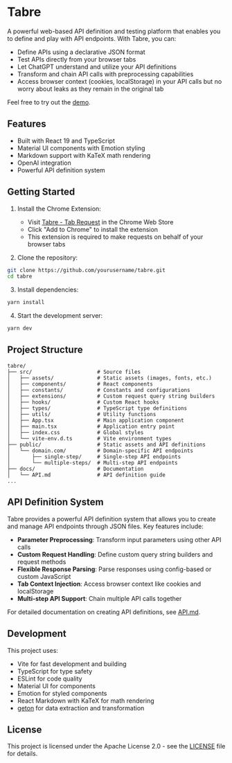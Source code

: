 # Tabre

A powerful web-based API definition and testing platform that enables you to define and play with API endpoints. With Tabre, you can:

- Define APIs using a declarative JSON format
- Test APIs directly from your browser tabs
- Let ChatGPT understand and utilize your API definitions
- Transform and chain API calls with preprocessing capabilities
- Access browser context (cookies, localStorage) in your API calls but no worry about leaks as they remain in the original tab

Feel free to try out the [demo](https://app.tabre.org/).

## Features

- Built with React 19 and TypeScript
- Material UI components with Emotion styling
- Markdown support with KaTeX math rendering
- OpenAI integration
- Powerful API definition system

## Getting Started

1. Install the Chrome Extension:

   - Visit [Tabre - Tab Request](https://chromewebstore.google.com/detail/tabre-tab-request/gbjmofioeokcjcpmdpcpoelpkljihdjg) in the Chrome Web Store
   - Click "Add to Chrome" to install the extension
   - This extension is required to make requests on behalf of your browser tabs

2. Clone the repository:

```bash
git clone https://github.com/yourusername/tabre.git
cd tabre
```

3. Install dependencies:

```bash
yarn install
```

4. Start the development server:

```bash
yarn dev
```

## Project Structure

```
tabre/
├── src/                     # Source files
│   ├── assets/              # Static assets (images, fonts, etc.)
│   ├── components/          # React components
│   ├── constants/           # Constants and configurations
│   ├── extensions/          # Custom request query string builders
│   ├── hooks/               # Custom React hooks
│   ├── types/               # TypeScript type definitions
│   ├── utils/               # Utility functions
│   ├── App.tsx              # Main application component
│   ├── main.tsx             # Application entry point
│   ├── index.css            # Global styles
│   └── vite-env.d.ts        # Vite environment types
├── public/                  # Static assets and API definitions
│   └── domain.com/          # Domain-specific API endpoints
│       ├── single-step/     # Single-step API endpoints
│       └── multiple-steps/  # Multi-step API endpoints
├── docs/                    # Documentation
│   └── API.md               # API definition guide
...
```

## API Definition System

Tabre provides a powerful API definition system that allows you to create and manage API endpoints through JSON files. Key features include:

- **Parameter Preprocessing**: Transform input parameters using other API calls
- **Custom Request Handling**: Define custom query string builders and request methods
- **Flexible Response Parsing**: Parse responses using config-based or custom JavaScript
- **Tab Context Injection**: Access browser context like cookies and localStorage
- **Multi-step API Support**: Chain multiple API calls together

For detailed documentation on creating API definitions, see [API.md](docs/API.md).

## Development

This project uses:

- Vite for fast development and building
- TypeScript for type safety
- ESLint for code quality
- Material UI for components
- Emotion for styled components
- React Markdown with KaTeX for math rendering
- [geton](https://github.com/shuo-s-feng/geton) for data extraction and transformation

## License

This project is licensed under the Apache License 2.0 - see the [LICENSE](LICENSE) file for details.
